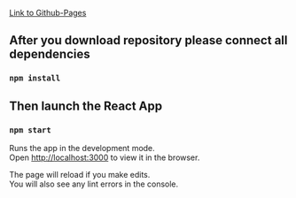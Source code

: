 [Link to Github-Pages ](https://alexlogvinmal.github.io/vreal-soft-test-task/ "alexlogvinmal.github.io/vreal-soft-test-task/")

## After you download repository please connect all dependencies

### `npm install`

## Then launch the React App

### `npm start`

Runs the app in the development mode.\
Open [http://localhost:3000](http://localhost:3000) to view it in the browser.

The page will reload if you make edits.\
You will also see any lint errors in the console.